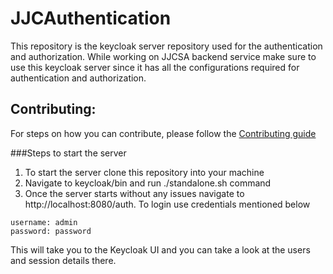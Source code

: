 # JJCAuthentication

This repository is the keycloak server repository used for the authentication and authorization. While working on JJCSA backend service make sure to use this keycloak server since it has all the configurations required for authentication and authorization. 

## Contributing:

For steps on how you can contribute, please follow the [Contributing guide](https://github.com/JJCSA/backend/blob/developer/CONTRIBUTING.md)

###Steps to start the server
1. To start the server clone this repository into your machine
2. Navigate to keycloak/bin and run ./standalone.sh command
3. Once the server starts without any issues navigate to http://localhost:8080/auth. To login use credentials mentioned below 
````
username: admin
password: password
````

This will take you to the Keycloak UI and you can take a look at the users and session details there.